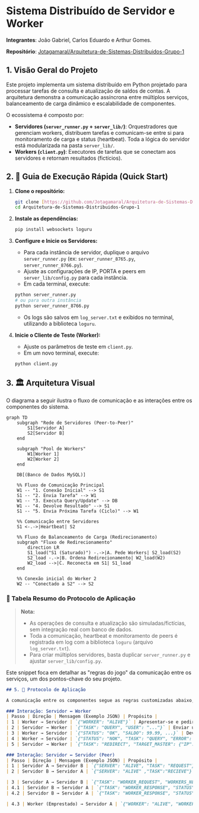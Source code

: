 # Sistema Distribuído de Servidor e Worker

**Integrantes**: João Gabriel, Carlos Eduardo e Arthur Gomes.

**Repositório**: [Jotagamaral/Arquitetura-de-Sistemas-Distribuidos-Grupo-1](https://github.com/Jotagamaral/Arquitetura-de-Sistemas-Distribuidos-Grupo-1)

## 1. Visão Geral do Projeto

Este projeto implementa um sistema distribuído em Python projetado para processar tarefas de consulta e atualização de saldos de contas. A arquitetura demonstra a comunicação assíncrona entre múltiplos serviços, balanceamento de carga dinâmico e escalabilidade de componentes.


O ecossistema é composto por:
* **Servidores (`server_runner.py` + `server_lib/`)**: Orquestradores que gerenciam workers, distribuem tarefas e comunicam-se entre si para monitoramento de carga e status (heartbeat). Toda a lógica do servidor está modularizada na pasta `server_lib/`.
* **Workers (`client.py`)**: Executores de tarefas que se conectam aos servidores e retornam resultados (fictícios).

## 2. 🚀 Guia de Execução Rápida (Quick Start)

1.  **Clone o repositório:**
    ```bash
    git clone [https://github.com/Jotagamaral/Arquitetura-de-Sistemas-Distribuidos-Grupo-1.git](https://github.com/Jotagamaral/Arquitetura-de-Sistemas-Distribuidos-Grupo-1.git)
    cd Arquitetura-de-Sistemas-Distribuidos-Grupo-1
    ```

2.  **Instale as dependências:**
    ```bash
    pip install websockets loguru
    ```


3.  **Configure e Inicie os Servidores:**
    * Para cada instância de servidor, duplique o arquivo `server_runner.py` (ex: `server_runner_8765.py`, `server_runner_8766.py`).
    * Ajuste as configurações de IP, PORTA e peers em `server_lib/config.py` para cada instância.
    * Em cada terminal, execute:
    ```bash
    python server_runner.py
    # ou para outra instância
    python server_runner_8766.py
    ```
    * Os logs são salvos em `log_server.txt` e exibidos no terminal, utilizando a biblioteca `loguru`.

4.  **Inicie o Cliente de Teste (Worker):**
    * Ajuste os parâmetros de teste em `client.py`.
    * Em um novo terminal, execute:
    ```bash
    python client.py
    ```

## 3. 🏛️ Arquitetura Visual

O diagrama a seguir ilustra o fluxo de comunicação e as interações entre os componentes do sistema.

```mermaid
graph TD
    subgraph "Rede de Servidores (Peer-to-Peer)"
        S1[Servidor A]
        S2[Servidor B]
    end

    subgraph "Pool de Workers"
        W1[Worker 1]
        W2[Worker 2]
    end
    
    DB[(Banco de Dados MySQL)]

    %% Fluxo de Comunicação Principal
    W1 -- "1. Conexão Inicial" --> S1
    S1 -- "2. Envia Tarefa" --> W1
    W1 -- "3. Executa Query/Update" --> DB
    W1 -- "4. Devolve Resultado" --> S1
    S1 -- "5. Envia Próxima Tarefa (Ciclo)" --> W1
    
    %% Comunicação entre Servidores
    S1 <-.->|Heartbeat| S2

    %% Fluxo de Balanceamento de Carga (Redirecionamento)
    subgraph "Fluxo de Redirecionamento"
        direction LR
        S1_load("S1 (Saturado)") -.->|A. Pede Workers| S2_load(S2)
        S2_load -.->|B. Ordena Redirecionamento| W2_load(W2)
        W2_load -->|C. Reconecta em S1| S1_load
    end
    
    %% Conexão inicial do Worker 2
    W2 -- "Conectado a S2" --> S2
```

### 📡 Tabela Resumo do Protocolo de Aplicação


> **Nota:**
> - As operações de consulta e atualização são simuladas/fictícias, sem integração real com banco de dados.
> - Toda a comunicação, heartbeat e monitoramento de peers é registrada em log com a biblioteca `loguru` (arquivo `log_server.txt`).
> - Para criar múltiplos servidores, basta duplicar `server_runner.py` e ajustar `server_lib/config.py`.

Este snippet foca em detalhar as "regras do jogo" da comunicação entre os serviços, um dos pontos-chave do seu projeto.

```markdown
## 5. 📡 Protocolo de Aplicação

A comunicação entre os componentes segue as regras customizadas abaixo, utilizando JSON sobre WebSocket/TCP.

### Interação: Servidor ↔ Worker
| Passo | Direção | Mensagem (Exemplo JSON) | Propósito |
| 1 | Worker → Servidor | `{"WORKER": "ALIVE"}` | Apresentar-se e pedir tarefa. |
| 2 | Servidor → Worker | `{"TASK": "QUERY", "USER": "..."}` | Enviar uma tarefa de consulta. |
| 3 | Worker → Servidor | `{"STATUS": "OK", "SALDO": 99.99, ...}` | Devolver o resultado com sucesso. |
| 4 | Worker → Servidor | `{"STATUS": "NOK", "TASK": "QUERY", "ERROR": "User not found"}` | Informar que a execução da tarefa falhou.|
| 5 | Servidor → Worker | `{"TASK": "REDIRECT", "TARGET_MASTER": {"IP": "...", "PORT": ...}, "HOME_MASTER": {"IP": "...", "PORT": ...}, "FAILOVER_LIST": [...]}` | Comando de Empréstimo: O Servidor "Pai" ordena que o Worker se conecte a um TARGET_MASTER temporário.| 

### Interação: Servidor ↔ Servidor (Peer)
| Passo | Direção | Mensagem (Exemplo JSON) | Propósito |
| 1 | Servidor A → Servidor B | `{"SERVER": "ALIVE", "TASK": "REQUEST"}` | Enviar um sinal de vida (heartbeat). |
| 2 | Servidor B → Servidor A | `{"SERVER": "ALIVE" ,"TASK":"RECIEVE"}` | Recebe um sinal de vida (heartbeat). |

| 3 | Servidor A → Servidor B | `{"TASK": "WORKER_REQUEST", "WORKERS_NEEDED": 5}` | Enviar um pedido de trabalhadores emprestado. |
| 4.1 | Servidor B → Servidor A | `{"TASK": "WORKER_RESPONSE", "STATUS": "ACK", "MASTER":"UUID",  "WORKERS": ["WORKER_UUID": ...] }` | Enviar uma resposta positiva de pedido de trabalhadores emprestado. |
| 4.2 | Servidor B → Servidor A | `{"TASK": "WORKER_RESPONSE", "STATUS": "NACK",  "WORKERS": [] }` | Enviar uma resposta negativa de pedido de trabalhadores emprestado. |

| 4.3 | Worker (Emprestado) → Servidor A | `{"WORKER": "ALIVE", "WORKER_UUID":"..."}` | Worker emprestado envia uma conexão para o servidor saturado. |

